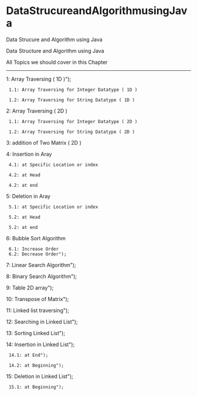 # DataStrucureandAlgorithmusingJava
Data Strucure and Algorithm using Java

Data Structure and Algorithm using Java

All Topics we should cover in this Chapter
        
----------------------------------------------
        
1: Array Traversing ( 1D )");
        
     1.1: Array Traversing for Integer Datatype ( 1D )
        
     1.2: Array Traversing for String Datatype ( 1D )
        
2: Array Traversing ( 2D )
        
     1.1: Array Traversing for Integer Datatype ( 2D )
        
     1.2: Array Traversing for String Datatype ( 2D )
        
3: addition of Two Matrix ( 2D )
        
4: Insertion in Aray
        
     4.1: at Specific Location or index
        
     4.2: at Head
        
     4.2: at end
        
5: Deletion in Aray
        
     5.1: at Specific Location or index
        
     5.2: at Head
        
     5.2: at end
        
6: Bubble Sort Algorithm
        
     6.1: Increase Order
     6.2: Decrease Order");
     
7: Linear Search Algorithm");

8: Binary Search Algorithm");

9: Table 2D array");

10: Transpose of Matrix");

11: Linked list traversing");

12: Searching in Linked List");

13: Sorting Linked List");

14: Insertion in Linked List");

     14.1: at End");
     
     14.2: at Beginning");
     
15: Deletion in Linked List");

     15.1: at Beginning");
     
